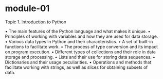 # module-01
Topic 1. Introduction to Python

• The main features of the Python language and what makes it unique.
• Principles of working with variables and how they are used for data storage.
• Various data types in Python and their characteristics.
• A set of built-in functions to facilitate work.
• The process of type conversion and its impact on program execution.
• Different types of collections and their role in data storage and processing.
• Lists and their use for storing data sequences.
• Dictionaries and their usage peculiarities.
• Operations and methods that facilitate working with strings, as well as slices for obtaining subsets of data.
